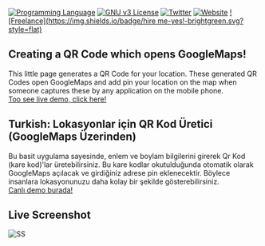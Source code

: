 [![Programming Language](https://img.shields.io/badge/languages-HTML/JS-green.svg?style=flat)](#)
[![GNU v3 License](https://img.shields.io/badge/license-GNU-yellow.svg?style=flat)](http://choosealicense.com/licenses/gpl-3.0/)
[![Twitter](https://img.shields.io/badge/twitter-@BatuhanKok-blue.svg?style=flat)](http://twitter.com/BatuhanKok)
[![Website](https://img.shields.io/badge/website-batuhan.me-lightgrey.svg?style=flat)](http://batuhan.me)
[![Freelance](https://img.shields.io/badge/hire me-yes!-brightgreen.svg?style=flat)](http://batuhan.me/contact)


## Creating a QR Code which opens GoogleMaps!
This little page generates a QR Code for your location. These generated QR Codes open GoogleMaps and add pin your location on the map when someone captures these by any application on the mobile phone.
<br />
<a href="http://batuhan.me/qrcode-generator-for-googlemaps/">Too see live demo, click here!</a>

## Turkish: Lokasyonlar için QR Kod Üretici (GoogleMaps Üzerinden)
Bu basit uygulama sayesinde, enlem ve boylam bilgilerini girerek Qr Kod (kare kod)'lar üretebilirsiniz. Bu kare kodlar okutulduğunda otomatik olarak GoogleMaps açılacak ve girdiğiniz adrese pin eklenecektir. Böylece insanlara lokasyonunuzu daha kolay bir şekilde gösterebilirsiniz. 
<br />
<a href="http://batuhan.me/qrcode-generator-for-googlemaps/">Canlı demo burada!</a>

## Live Screenshot
![SS](https://github.com/batuhankok/qrcode-generator-for-googlemaps/blob/master/screen.gif?raw=true)